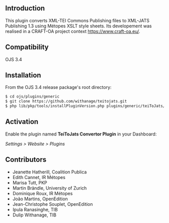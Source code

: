 ## Introduction

This plugin converts XML-TEI Commons Publishing files to XML-JATS Publishing 1.3 using Métopes XSLT style sheets.
Its developement was realised in a CRAFT-OA project context https://www.craft-oa.eu/.

## Compatibility

OJS 3.4

## Installation

From the OJS 3.4 release package's root directory:

```bash
$ cd ojs/plugins/generic
$ git clone https://github.com/withanage/teitojats.git
$ php lib/pkp/tools/installPluginVersion.php plugins/generic/teiToJats/version.xml
```

## Activation

Enable the plugin named **TeiToJats Convertor Plugin** in your Dashboard:

*Settings > Website > Plugins*


## Contributors

- Jeanette Hatherill, Coalition Publica
- Edith Cannet, IR Métopes
- Marisa Tutt, PKP
- Martin Brändle, University of Zurich
- Dominique Roux, IR Métopes
- João Martins, OpenEdition
- Jean-Christophe Souplet, OpenEdition
- Ipula Ranasinghe, TIB
- Dulip Withanage, TIB
